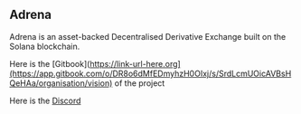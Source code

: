 ## Adrena

Adrena is an asset-backed Decentralised Derivative Exchange built on the Solana blockchain.

Here is the [Gitbook](https://link-url-here.org](https://app.gitbook.com/o/DR8o6dMfEDmyhzH0OIxj/s/SrdLcmUOicAVBsHQeHAa/organisation/vision) of the project

Here is the [Discord]()
